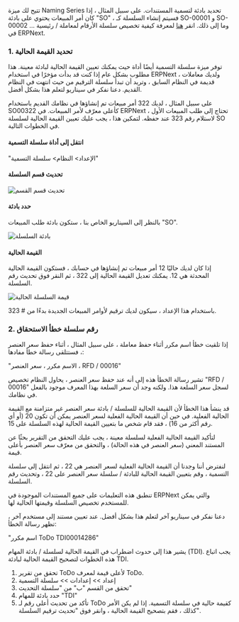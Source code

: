 تتيح لك ميزة Naming Series تحديد بادئة لتسمية المستندات. على سبيل المثال ، إذا كان أمر المبيعات يحتوي على بادئة "SO" ، فسيتم إنشاء السلسلة كـ SO-00001 و SO-00002 ... وما إلى ذلك. انقر [هنا](https://docs.erpnext.com/docs/v13/user/manual/en/setting-up/settings/naming-series.html) لمعرفة كيفية تخصيص سلسلة الأرقام لمعاملة / رئيسية في ERPNext.

### 1. تحديد القيمة الحالية

توفر ميزة سلسلة التسمية أيضًا أداة حيث يمكنك تعيين القيمة الحالية لبادئة معينة. هذا مطلوب بشكل عام إذا كنت قد بدأت مؤخرًا في استخدام ERPNext ، ولديك معاملات قديمة في النظام السابق ، وتريد أن تبدأ سلسلة الترقيم من حيث انتهت في النظام القديم. دعنا نفكر في سيناريو لتعلم هذا بشكل أفضل.

على سبيل المثال ، لديك 322 أمر مبيعات تم إنشاؤها في نظامك القديم باستخدام SO00322 كأعلى معرّف لأمر المبيعات. في ERPNext ، تحتاج إلى طلب المبيعات الأول لاستلام رقم 323 عند حفظه. لتمكين هذا ، يجب عليك تعيين القيمة الحالية لسلسلة SO في الخطوات التالية.

#### انتقل إلى أداة سلسلة التسمية

"الإعداد> النظام> سلسلة التسمية"

#### تحديث قسم السلسلة

![تحديث قسم القسم](https://docs.erpnext.com/files/current-no-1.png)

#### حدد بادئة

بالنظر إلى السيناريو الخاص بنا ، ستكون بادئة طلب المبيعات "SO".

![بادئة السلسلة](https://docs.erpnext.com/files/current-no-2.png)

#### القيمة الحالية

إذا كان لديك حاليًا 12 أمر مبيعات تم إنشاؤها في حسابك ، فستكون القيمة الحالية المحدثة هي 12. يمكنك تعديل القيمة الحالية إلى 322 ، ثم النقر فوق تحديث رقم السلسلة.

![قيمة السلسلة الحالية](https://docs.erpnext.com/files/current-no-3.png)

باستخدام هذا الإعداد ، سيكون لديك ترقيم لأوامر المبيعات الجديدة بدءًا من # 323.

### 2. رقم سلسلة خطأ الاستحقاق

إذا تلقيت خطأ اسم مكرر أثناء حفظ معاملة ، على سبيل المثال ، أثناء حفظ سعر العنصر ، فستتلقى رسالة خطأ مفادها:

"الاسم مكرر ، سعر العنصر ، RFD / 00016"

تشير رسالة الخطأ هذه إلى أنه عند حفظ سعر العنصر ، يحاول النظام تخصيص "RFD / 00016" لسجل سعر السلعة هذا. ولكنه وجد أن سعر السلعة بهذا المعرف موجود بالفعل في نظامك.

قد ينشأ هذا الخطأ لأن القيمة الحالية للسلسلة / بادئة سعر العنصر غير متزامنة مع القيمة الحالية الفعلية. في حين أن القيمة الحالية الفعلية لسعر العنصر يمكن أن تكون 20 (أو أي رقم أكثر من 16) ، فقد قام شخص ما بتعيين القيمة الحالية لهذه السلسلة على 15.

لتأكيد القيمة الحالية الفعلية لسلسلة معينة ، يجب عليك التحقق من التقرير بحثًا عن المستند المعني (سعر العنصر في هذه الحالة) ، والتحقق من معرّف سعر العنصر بأعلى قيمة.

لنفترض أننا وجدنا أن القيمة الحالية الفعلية لسعر العنصر هي 22 ، ثم انتقل إلى سلسلة التسمية ، وقم بتعيين القيمة الحالية للبادئة / سلسلة سعر العنصر على 22 ، وتحديث رقم السلسلة.

تنطبق هذه التعليمات على جميع المستندات الموجودة في ERPNext والتي يمكن للمستخدم تخصيص السلسلة وقيمتها الحالية لها.

دعنا نفكر في سيناريو آخر لتعلم هذا بشكل أفضل. عند تعيين مستند إلى مستخدم آخر ، تظهر رسالة الخطأ:

"اسم مكرر ToDo TDI00014286"

يشير هذا إلى حدوث اضطراب في القيمة الحالية لسلسلة / بادئة المهام (TDI). يجب اتباع هذه الخطوات لتصحيح القيمة الحالية لبادئة TDI.

1. تحقق من تقرير ToDo لأعلى قيمة لمعرف ToDo.
2. إعداد >> إعدادات >> سلسلة التسمية
3. تحقق من القسم "ب" من "سلسلة التحديث"
4. حدد بادئة للمهام "TDI"
5. تأكد من تحديث أعلى رقم لـ ToDo كقيمة حالية في سلسلة التسمية. إذا لم يكن الأمر كذلك ، فقم بتصحيح القيمة الحالية ، وانقر فوق "تحديث ترقيم السلسلة".